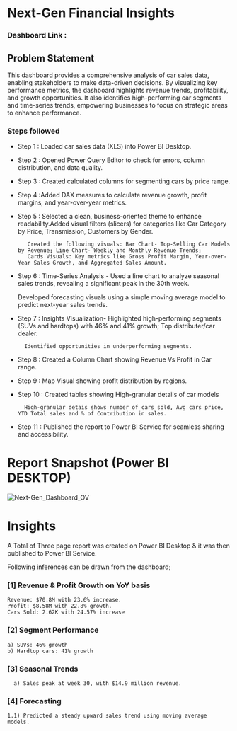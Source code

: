 # Next-Gen Financial Insights

### Dashboard Link :

## Problem Statement

This dashboard provides a comprehensive analysis of car sales data, enabling stakeholders to make data-driven decisions. By visualizing key performance metrics, the dashboard highlights revenue trends, profitability, and growth opportunities. It also identifies high-performing car segments and time-series trends, empowering businesses to focus on strategic areas to enhance performance.


### Steps followed 

- Step 1 : Loaded car sales data (XLS) into Power BI Desktop.
- Step 2 : Opened Power Query Editor to check for errors, column distribution, and data quality.
- Step 3 : Created calculated columns for segmenting cars by price range.
- Step 4 :Added DAX measures to calculate revenue growth, profit margins, and year-over-year metrics.
- Step 5 : Selected a clean, business-oriented theme to enhance readability.Added visual filters (slicers) for categories like Car Category by Price, Transmission, Customers by Gender.

         Created the following visuals: Bar Chart- Top-Selling Car Models by Revenue; Line Chart- Weekly and Monthly Revenue Trends;
         Cards Visuals: Key metrics like Gross Profit Margin, Year-over-Year Sales Growth, and Aggregated Sales Amount. 
- Step 6 : Time-Series Analysis - Used a line chart to analyze seasonal sales trends, revealing a significant peak in the 30th week.
    
    Developed forecasting visuals using a simple moving average model to predict next-year sales trends.

- Step 7 : Insights Visualization- Highlighted high-performing segments (SUVs and hardtops) with 46% and 41% growth; Top distributer/car dealer.

        Identified opportunities in underperforming segments.
- Step 8 : Created a Column Chart showing Revenue Vs Profit in Car range.
- Step 9 : Map Visual showing profit distribution by regions.
- Step 10 : Created tables showing High-granular details of car models

        High-granular detais shows number of cars sold, Avg cars price, YTD Total sales and % of Contribution in sales.
        
- Step 11 : Published the report to Power BI Service for seamless sharing and accessibility.

# Report Snapshot (Power BI DESKTOP)
![Next-Gen_Dashboard_OV](https://github.com/user-attachments/assets/5b518a62-67bf-4cb0-87d2-339e9514400b)


# Insights

A Total of Three page report was created on Power BI Desktop & it was then published to Power BI Service.

Following inferences can be drawn from the dashboard;

### [1] Revenue & Profit Growth on YoY basis

    Revenue: $70.8M with 23.6% increase.
    Profit: $8.58M with 22.8% growth.
    Cars Sold: 2.62K with 24.57% increase
           
### [2] Segment Performance

    a) SUVs: 46% growth
    b) Hardtop cars: 41% growth  
  
  ### [3] Seasonal Trends 
  
      a) Sales peak at week 30, with $14.9 million revenue.

 ### [4] Forecasting
 
    1.1) Predicted a steady upward sales trend using moving average models.
